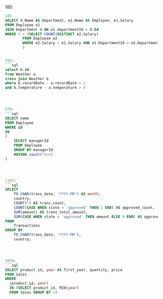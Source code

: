 185:
```sql
185
SELECT d.Name AS Department, e1.Name AS Employee, e1.Salary
FROM Employee e1 
JOIN Department d ON e1.departmentId = d.Id
WHERE 3 > (SELECT COUNT(DISTINCT e2.Salary)
        FROM Employee e2
        WHERE e2.Salary > e1.Salary AND e1.DepartmentId = e2.DepartmentId
        )


193:
```sql
select b.id
from Weather a
cross join Weather b
where b.recordDate - a.recordDate = 1
and b.temperature - a.temperature > 0




570:
```sql
SELECT name 
FROM Employee 
WHERE id 
IN 
(
    SELECT managerId 
    FROM Employee 
    GROUP BY managerId 
    HAVING count(*)>=5
)




1193:
```sql
SELECT 
    TO_CHAR(trans_date, 'YYYY-MM') AS month,
    country,
    COUNT(*) AS trans_count,
    COUNT(CASE WHEN state = 'approved' THEN 1 END) AS approved_count,
    SUM(amount) AS trans_total_amount,
    SUM(CASE WHEN state = 'approved' THEN amount ELSE 0 END) AS approved_total_amount
FROM 
    Transactions
GROUP BY 
    TO_CHAR(trans_date, 'YYYY-MM'),
    country;




1070:
```sql
SELECT product_id, year AS first_year, quantity, price
FROM Sales
WHERE 
  (product_id, year) 
  IN (SELECT product_id, MIN(year) 
  FROM Sales GROUP BY 1)

